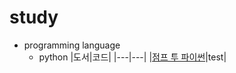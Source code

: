 # study
* programming language
  * python
    |도서|코드|
    |---|---|
    |[점프 투 파이썬](https://wikidocs.net/book/1)|test|
  
